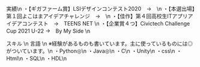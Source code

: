 実績\n
・【ギガファーム賞】LSIデザインコンテスト2020　→　\n
・【本選出場】第１回よこはまアイデアチャレンジ　→　\n
・【佳作】第４回高校生ITアプリアイデアコンテスト　→　TEENS NET \n
・【企業賞４つ】Civictech Challenge Cup 2021 U-22 →　By My Side \n

スキル \n
言語 \n
※経験があるものも書いています。主に使っているものには◎がついています。\n
・Python◎\n
・Java◎\n
・C\n
・Unity\n
・css\n
・Html\n
・SQL\n
・HDL\n
